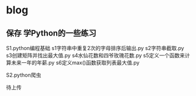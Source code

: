 # blog
保存 学Python的一些练习
-------------------------
S1.python编程基础 
s1字符串中重复2次的字母排序后输出.py 
s2字符串截取.py 
s3创建矩阵并找出最大值.py 
s4水仙花数和四爷玫瑰花数.py 
s5定义一个函数来计算未来一年的年薪.py 
s6定义max()函数获取列表最大值.py 

S2.python爬虫 
 
待上传 
